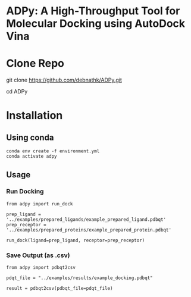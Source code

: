 # ADPy: A High-Throughput Tool for Molecular Docking using AutoDock Vina

# Clone Repo

git clone https://github.com/debnathk/ADPy.git

cd ADPy

# Installation

## Using conda

```
conda env create -f environment.yml
conda activate adpy
```

## Usage

### Run Docking

```
from adpy import run_dock

prep_ligand = '../examples/prepared_ligands/example_prepared_ligand.pdbqt'
prep_receptor = '../examples/prepared_proteins/example_prepared_protein.pdbqt'

run_dock(ligand=prep_ligand, receptor=prep_receptor)
```

### Save Output (as .csv)

```
from adpy import pdbqt2csv

pdqt_file = "../examples/results/example_docking.pdbqt"

result = pdbqt2csv(pdbqt_file=pdqt_file)
```
